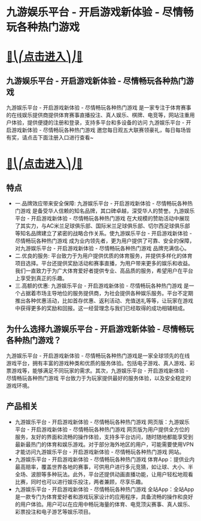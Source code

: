 # 九游娱乐平台 - 开启游戏新体验 - 尽情畅玩各种热门游戏

# [🍉⎝⎛点击进入⎞⎠🍉](https://kkdd668.cn)
## 九游娱乐平台 - 开启游戏新体验 - 尽情畅玩各种热门游戏
九游娱乐平台 - 开启游戏新体验 - 尽情畅玩各种热门游戏 是一家专注于体育赛事的在线娱乐提供商提供体育赛事直播投注、真人娱乐、棋牌、电竞等，网站注重用户体验，提供便捷的注册和登录，支持多平台和多设备的访问 九游娱乐平台 - 开启游戏新体验 - 尽情畅玩各种热门游戏 邀您每日观五大联赛领豪礼，每日每场皆有奖，请点击下面注册入口进行查看~
# [🍉⎝⎛点击进入⎞⎠🍉](https://kkdd668.cn)

## 特点
- 一.品牌效应带来安全保障: 九游娱乐平台 - 开启游戏新体验 - 尽情畅玩各种热门游戏 是备受华人信赖的知名品牌，其口碑卓越，深受华人的赞誉。九游娱乐平台 - 开启游戏新体验 - 尽情畅玩各种热门游戏 在大规模的赞助活动中展现了其实力，与AC米兰足球俱乐部、国际米兰足球俱乐部、切尔西足球俱乐部等知名品牌建立了紧密的战略合作关系。使九游娱乐平台 - 开启游戏新体验 - 尽情畅玩各种热门游戏 成为业内领先者，更为用户提供了可靠、安全的保障，对九游娱乐平台 - 开启游戏新体验 - 尽情畅玩各种热门游戏 品牌充满信心。
- 二.优良的服务: 平台致力于为用户提供优质的体育服务，并提供多样化的体育项目选择。平台还提供奖励活动和赛事直播，为用户带来更多的娱乐和收益。我们一直致力于为广大体育爱好者提供专业、高品质的服务，希望用户在平台上享受到真正的乐趣。
- 三.高额的优惠: 九游娱乐平台 - 开启游戏新体验 - 尽情畅玩各种热门游戏 是一个占据着市场主导地位的服务提供商，为社会提供各种娱乐服务。平台不定期推出各种优惠活动，比如首存优惠、返利活动、充值送礼等等，让玩家在游戏中获得更多的奖励和回报。这一经营理念与我们已经取得的成功相辅相成。

## 为什么选择九游娱乐平台 - 开启游戏新体验 - 尽情畅玩各种热门游戏？
九游娱乐平台 - 开启游戏新体验 - 尽情畅玩各种热门游戏是一家全球领先的在线游戏平台，拥有丰富的游戏种类和优质的服务体验。包括电子游戏、真人游戏、彩票游戏等，能够满足不同玩家的需求。其次，九游娱乐平台 - 开启游戏新体验 - 尽情畅玩各种热门游戏 平台致力于为玩家提供最好的服务体验，以及安全稳定的游戏环境。
## 产品相关
- 九游娱乐平台 - 开启游戏新体验 - 尽情畅玩各种热门游戏 网页版：九游娱乐平台 - 开启游戏新体验 - 尽情畅玩各种热门游戏 网页版为用户提供全方位的服务，友好的界面和流畅的操作体验，支持多平台访问，随时随地都能享受到最新最热门的体育和娱乐游戏。对于部分海外地区的用户，可能需要使用VPN才能访问九游娱乐平台 - 开启游戏新体验 - 尽情畅玩各种热门游戏 网站。
- 九游娱乐平台 - 开启游戏新体验 - 尽情畅玩各种热门游戏 体育App：提供业内最高赔率，覆盖世界各地的赛事，可供用户进行多元竞猜，如让球、大小、半全场、波胆等多种玩法。此外，平台还提供动画直播功能，让用户轻松地观看比赛，同时也可以进行娱乐投注，两者兼顾，尽享乐趣。
- 九游娱乐平台 - 开启游戏新体验 - 尽情畅玩各种热门游戏 全站App：全站App是一款专门为体育爱好者和游戏玩家设计的应用程序，具备流畅的操作和良好的用户体验。用户可以在应用中畅玩海量的体育、电竞顶尖赛事、真人娱乐、彩票投注和电子游艺等娱乐项目。
